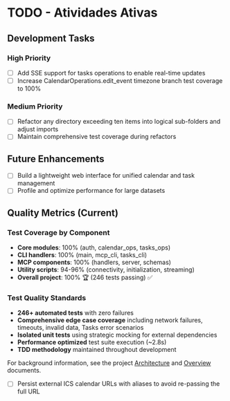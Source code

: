 # TODO - Atividades Ativas

## Development Tasks

### High Priority

- [ ] Add SSE support for tasks operations to enable real-time updates
- [ ] Increase CalendarOperations.edit_event timezone branch test coverage to
  100%

### Medium Priority

- [ ] Refactor any directory exceeding ten items into logical sub-folders
  and adjust imports
- [ ] Maintain comprehensive test coverage during refactors

## Future Enhancements

- [ ] Build a lightweight web interface for unified calendar and task management
- [ ] Profile and optimize performance for large datasets

## Quality Metrics (Current)

### Test Coverage by Component

- **Core modules**: 100% (auth, calendar_ops, tasks_ops)
- **CLI handlers**: 100% (main, mcp_cli, tasks_cli)
- **MCP components**: 100% (handlers, server, schemas)
- **Utility scripts**: 94-96% (connectivity, initialization,
  streaming)
- **Overall project**: 100% 🏆 (246 tests passing) ✅

### Test Quality Standards

- **246+ automated tests** with zero failures
- **Comprehensive edge case coverage** including network failures,
  timeouts, invalid data, Tasks error scenarios
- **Isolated unit tests** using strategic mocking for external
  dependencies
- **Performance optimized** test suite execution (~2.8s)
- **TDD methodology** maintained throughout development

For background information, see the project [Architecture](doc/architecture.md)
and [Overview](doc/overview.md) documents.

- [ ] Persist external ICS calendar URLs with aliases to avoid re-passing the full URL
